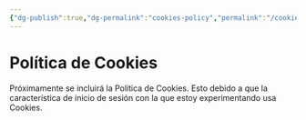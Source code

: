 ```yaml
---
{"dg-publish":true,"dg-permalink":"cookies-policy","permalink":"/cookies-policy/","title":"Política de Cookies","tags":["www"],"created":"2024-03-29T12:04:47.474-06:00","updated":"2024-04-04T14:06:50.628-06:00"}
---
```


# Política de Cookies
Próximamente se incluirá la Política de Cookies. Esto debido a que la característica de inicio de sesión con la que estoy experimentando usa Cookies.